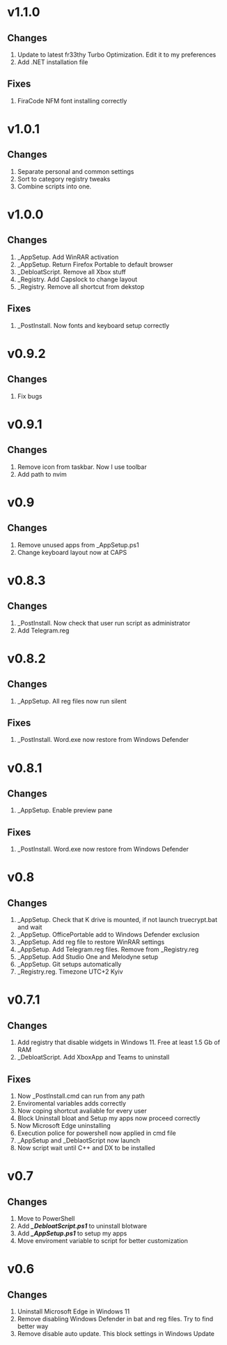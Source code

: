 # v1.1.0

## Changes

1. Update to latest fr33thy Turbo Optimization. Edit it to my preferences
2. Add .NET installation file

## Fixes

1. FiraCode NFM font installing correctly

# v1.0.1

## Changes

1. Separate personal and common settings
2. Sort to category registry tweaks
3. Combine scripts into one.

# v1.0.0

## Changes

1. \_AppSetup. Add WinRAR activation
2. \_AppSetup. Return Firefox Portable to default browser
3. \_DebloatScript. Remove all Xbox stuff
4. \_Registry. Add Capslock to change layout
5. \_Registry. Remove all shortcut from dekstop

## Fixes

1. \_PostInstall. Now fonts and keyboard setup correctly

# v0.9.2

## Changes

1. Fix bugs

# v0.9.1

## Changes

1. Remove icon from taskbar. Now I use toolbar
2. Add path to nvim

# v0.9

## Changes

1. Remove unused apps from \_AppSetup.ps1
2. Change keyboard layout now at CAPS

# v0.8.3

## Changes

1. \_PostInstall. Now check that user run script as administrator
2. Add Telegram.reg

# v0.8.2

## Changes

1. \_AppSetup. All reg files now run silent

## Fixes

1. \_PostInstall. Word.exe now restore from Windows Defender

# v0.8.1

## Changes

1. \_AppSetup. Enable preview pane

## Fixes

1. \_PostInstall. Word.exe now restore from Windows Defender

# v0.8

## Changes

1. \_AppSetup. Check that K drive is mounted, if not launch truecrypt.bat and wait
2. \_AppSetup. OfficePortable add to Windows Defender exclusion
3. \_AppSetup. Add reg file to restore WinRAR settings
4. \_AppSetup. Add Telegram.reg files. Remove from \_Registry.reg
5. \_AppSetup. Add Studio One and Melodyne setup
6. \_AppSetup. Git setups automatically
7. \_Registry.reg. Timezone UTC+2 Kyiv

# v0.7.1

## Changes

1. Add registry that disable widgets in Windows 11. Free at least 1.5 Gb of RAM
2. \_DebloatScript. Add XboxApp and Teams to uninstall

## Fixes

1. Now \_PostInstall.cmd can run from any path
2. Enviromental variables adds correctly
3. Now coping shortcut avaliable for every user
4. Block Uninstall bloat and Setup my apps now proceed correctly
5. Now Microsoft Edge uninstalling
6. Execution police for powershell now applied in cmd file
7. \_AppSetup and \_DeblaotScript now launch
8. Now script wait until C++ and DX to be installed

# v0.7

## Changes

1. Move to PowerShell
2. Add **_\_DebloatScript.ps1_** to uninstall blotware
3. Add **_\_AppSetup.ps1_** to setup my apps
4. Move enviroment variable to script for better customization

# v0.6

## Changes

1. Uninstall Microsoft Edge in Windows 11
2. Remove disabling Windows Defender in bat and reg files. Try to find better way
3. Remove disable auto update. This block settings in Windows Update

